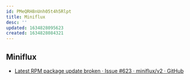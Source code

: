 ```yaml
---
id: PMeQRH8nUnh05t4h5Rlpt
title: Miniflux
desc: ''
updated: 1634828095623
created: 1634828084321
---
```


Miniflux
--------

* [Latest RPM package update broken · Issue #623 · miniflux/v2 · GitHub](https://github.com/miniflux/v2/issues/623)
